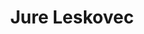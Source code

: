 ---
SICRIS: null
draft: false
fixName: jure_leskovec
lab: null
labPos: null
location: null
mailInfo: jure@cs.stanford.edu
officeHours: null
profName: Assist. Prof. Jure Leskovec, PhD
profTitle: Collaborator
telephoneInfo: null
title: Jure Leskovec
---